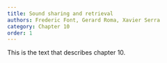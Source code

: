 ```yaml
---
title: Sound sharing and retrieval
authors: Frederic Font, Gerard Roma, Xavier Serra
category: Chapter 10
order: 1
---
```


This is the text that describes chapter 10.
